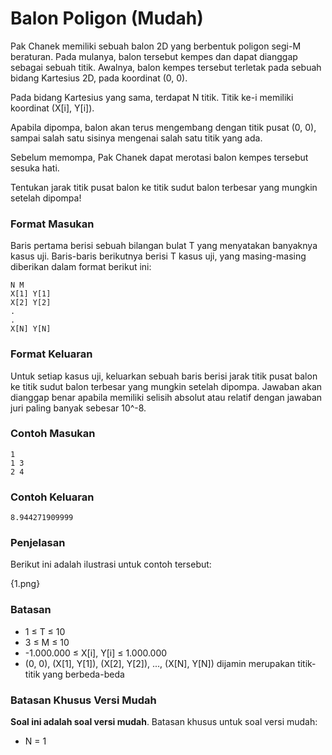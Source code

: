 # Balon Poligon (Mudah)

Pak Chanek memiliki sebuah balon 2D yang berbentuk poligon segi-M beraturan. Pada mulanya, balon tersebut kempes dan dapat dianggap sebagai sebuah titik. Awalnya, balon kempes tersebut terletak pada sebuah bidang Kartesius 2D, pada koordinat (0, 0).

Pada bidang Kartesius yang sama, terdapat N titik. Titik ke-i memiliki koordinat (X[i], Y[i]).

Apabila dipompa, balon akan terus mengembang dengan titik pusat (0, 0), sampai salah satu sisinya mengenai salah satu titik yang ada.

Sebelum memompa, Pak Chanek dapat merotasi balon kempes tersebut sesuka hati.

Tentukan jarak titik pusat balon ke titik sudut balon terbesar yang mungkin setelah dipompa!

### Format Masukan

Baris pertama berisi sebuah bilangan bulat T yang menyatakan banyaknya kasus uji. Baris-baris berikutnya berisi T kasus uji, yang masing-masing diberikan dalam format berikut ini:

```
N M
X[1] Y[1]
X[2] Y[2]
.
.
X[N] Y[N]
```

### Format Keluaran

Untuk setiap kasus uji, keluarkan sebuah baris berisi jarak titik pusat balon ke titik sudut balon terbesar yang mungkin setelah dipompa. Jawaban akan dianggap benar apabila memiliki selisih absolut atau relatif dengan jawaban juri paling banyak sebesar 10^-8.

### Contoh Masukan

```
1
1 3
2 4
```

### Contoh Keluaran

```
8.944271909999
```

### Penjelasan

Berikut ini adalah ilustrasi untuk contoh tersebut:

{1.png}

### Batasan

- 1 ≤ T ≤ 10
- 3 ≤ M ≤ 10
- -1.000.000 ≤ X[i], Y[i] ≤ 1.000.000
- (0, 0), (X[1], Y[1]), (X[2], Y[2]), ..., (X[N], Y[N]) dijamin merupakan titik-titik yang berbeda-beda

### Batasan Khusus Versi Mudah

**Soal ini adalah soal versi mudah**. Batasan khusus untuk soal versi mudah:

- N = 1
